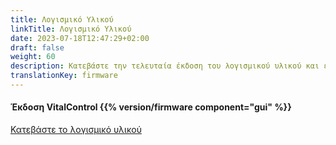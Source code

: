 ```yaml
---
title: Λογισμικό Υλικού
linkTitle: Λογισμικό Υλικού
date: 2023-07-18T12:47:29+02:00
draft: false
weight: 60
description: Κατεβάστε την τελευταία έκδοση του λογισμικού υλικού και εγκαταστήστε την στη συσκευή σας VitalControl.
translationKey: firmware
---
```

#### Έκδοση VitalControl {{% version/firmware component="gui" %}}

<a href="/download/firmware.vcu" role="button" class="btn btn-primary btn-lg">Κατεβάστε το λογισμικό υλικού</a>

